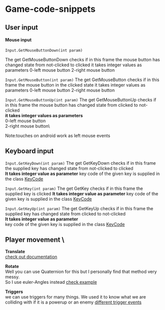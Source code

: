 # Game-code-snippets
## User input
#### Mouse input
`Input.GetMouseButtonDown(int param)`

The get GetMouseButtonDown checks if in this frame the mouse button has changed state from not-clicked to clicked
it takes integer values as parameters
0-left mouse button
2-right mouse button


`Input.GetMouseButton(int param)`
The get GetMouseButton checks if in this frame the mouse button in the clicked state
it takes integer values as parameters
0-left mouse button
2-right mouse button

`Input.GetMouseButtonUp(int param)`
The get GetMouseButtonUp checks if in this frame the mouse button has changed state from clicked to not-clicked\
**it takes integer values as parameters** \
0-left mouse button\
2-right mouse button\

Note:touches on android work as left mouse events

## Keyboard input

`Input.GetKeyDown(int param)`
The get GetKeyDown checks if in this frame the supplied key has changed state from not-clicked to clicked \
**It takes integer value as parameter**
key code of the given key is supplied in the class [KeyCode](https://docs.unity3d.com/ScriptReference/KeyCode.html)

`Input.GetKey(int param)`
The get GetKey checks if in this frame the supplied key is clicked
**It takes integer value as parameter**
key code of the given key is supplied in the class [KeyCode](https://docs.unity3d.com/ScriptReference/KeyCode.html)

`Input.GetKeyUp(int param)`
The get GetKeyUp checks if in this frame the supplied key has changed state from clicked to not-clicked \
**It takes integer value as parameter** \
key code of the given key is supplied in the class [KeyCode](https://docs.unity3d.com/ScriptReference/KeyCode.html)


## Player movement \
**Translate** \
[check out documentation](https://docs.unity3d.com/ScriptReference/Transform.Translate.html)

**Rotate** \
Well you can use Quaternion for this but I personally find that method very messy.\
So I use euler-Angles instead
[check example](./euler-angle-example.md)

**Triggers** \
we can use triggers for many things. We used it to know what we are colliding with if it is a powerup or an enemy
[different trigger events](./triggers.md)
